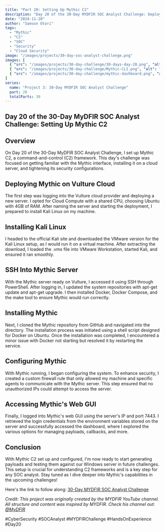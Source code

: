 ```yaml
---
title: "Part 20: Setting Up Mythic C2"
description: "Day 20 of the 30-Day MYDFIR SOC Analyst Challenge: Deploying and configuring Mythic C2 framework on a cloud server with enhanced security settings."
date: "2024-11-20"
author: "Samson Otori"
tags:
  - "Mythic"
  - "C2"
  - "SOC"
  - "Security"
  - "Cloud Security"
image: "/images/projects/30-day-soc-analyst-challenge.png"
images: [
  { "src": "/images/projects/30-day-challenge/30-days-day-20.png", "alt": "30 Days MYDFIR SOC Analyst Challenge Day 20" },
  { "src": "/images/projects/30-day-challenge/Mythic-CLI.png", "alt": "Mythic Command Line Interface" },
  { "src": "/images/projects/30-day-challenge/mythic-dashboard.png", "alt": "Mythic Dashboard Interface" }
]
series:
  name: "Project 3: 30-Day MYDFIR SOC Analyst Challenge"
  part: 20
  totalParts: 30
---
```


## Day 20 of the 30-Day MyDFIR SOC Analyst Challenge: Setting Up Mythic C2

## Overview

On Day 20 of the 30-Day MyDFIR SOC Analyst Challenge, I set up Mythic C2, a command-and-control (C2) framework. This day's challenge was focused on getting familiar with the Mythic interface, installing it on a cloud server, and tightening its security configurations.

## Deploying Mythic on Vulture Cloud

The first step was logging into the Vulture cloud provider and deploying a new server. I opted for Cloud Compute with a shared CPU, choosing Ubuntu with 4GB of RAM. After naming the server and starting the deployment, I prepared to install Kali Linux on my machine.

## Installing Kali Linux

I headed to the official Kali site and downloaded the VMware version for the Kali Linux setup, as I would run it on a virtual machine. After extracting the download, I loaded the .vmx file into VMware Workstation, started Kali, and ensured it ran smoothly.

## SSH Into Mythic Server

With the Mythic server ready on Vulture, I accessed it using SSH through PowerShell. After logging in, I updated the system repositories with apt-get update and apt-get upgrade. I then installed Docker, Docker Compose, and the make tool to ensure Mythic would run correctly.

## Installing Mythic

Next, I cloned the Mythic repository from GitHub and navigated into the directory. The installation process was initiated using a shell script designed for Docker on Ubuntu. Once the installation was completed, I encountered a minor issue with Docker not starting but resolved it by restarting the service.

## Configuring Mythic

With Mythic running, I began configuring the system. To enhance security, I created a custom firewall rule that only allowed my machine and specific agents to communicate with the Mythic server. This step ensured that no unauthorized IPs could attempt to access the server.

## Accessing Mythic's Web GUI

Finally, I logged into Mythic's web GUI using the server's IP and port 7443. I retrieved the login credentials from the environment variables stored on the server and successfully accessed the dashboard, where I explored the various options for managing payloads, callbacks, and more.

## Conclusion

With Mythic C2 set up and configured, I'm now ready to start generating payloads and testing them against our Windows server in future challenges. This setup is crucial for understanding C2 frameworks and is a key step for any SOC analyst. Stay tuned as I dive deeper into Mythic's capabilities in the upcoming challenges!

Here's the link to follow along: [30-Day MYDFIR SOC Analyst Challenge](https://www.youtube.com/watch?v=JKO1pZ45_5I&list=PLG6KGSNK4PuBWmX9NykU0wnWamjxdKhDJ&index=47)

*Credit: This project was originally created by the MYDFIR YouTube channel. All structure and content was inspired by MYDFIR. Check his channel out: [@MyDFIR](https://www.youtube.com/@MyDFIR)*

#CyberSecurity #SOCAnalyst #MYDFIRChallenge #HandsOnExperience #Day20 